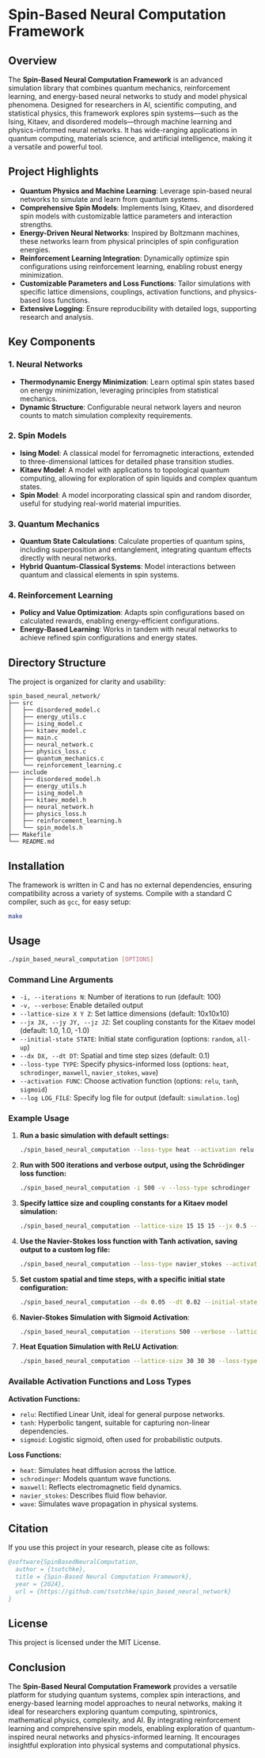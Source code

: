 # Spin-Based Neural Computation Framework

## Overview
The **Spin-Based Neural Computation Framework** is an advanced simulation library that combines quantum mechanics, reinforcement learning, and energy-based neural networks to study and model physical phenomena. Designed for researchers in AI, scientific computing, and statistical physics, this framework explores spin systems—such as the Ising, Kitaev, and disordered models—through machine learning and physics-informed neural networks. It has wide-ranging applications in quantum computing, materials science, and artificial intelligence, making it a versatile and powerful tool.

## Project Highlights
- **Quantum Physics and Machine Learning**: Leverage spin-based neural networks to simulate and learn from quantum systems.
- **Comprehensive Spin Models**: Implements Ising, Kitaev, and disordered spin models with customizable lattice parameters and interaction strengths.
- **Energy-Driven Neural Networks**: Inspired by Boltzmann machines, these networks learn from physical principles of spin configuration energies.
- **Reinforcement Learning Integration**: Dynamically optimize spin configurations using reinforcement learning, enabling robust energy minimization.
- **Customizable Parameters and Loss Functions**: Tailor simulations with specific lattice dimensions, couplings, activation functions, and physics-based loss functions.
- **Extensive Logging**: Ensure reproducibility with detailed logs, supporting research and analysis.

## Key Components

### 1. Neural Networks
- **Thermodynamic Energy Minimization**: Learn optimal spin states based on energy minimization, leveraging principles from statistical mechanics.
- **Dynamic Structure**: Configurable neural network layers and neuron counts to match simulation complexity requirements.

### 2. Spin Models
- **Ising Model**: A classical model for ferromagnetic interactions, extended to three-dimensional lattices for detailed phase transition studies.
- **Kitaev Model**: A model with applications to topological quantum computing, allowing for exploration of spin liquids and complex quantum states.
- **Spin Model**: A model incorporating classical spin and random disorder, useful for studying real-world material impurities.

### 3. Quantum Mechanics
- **Quantum State Calculations**: Calculate properties of quantum spins, including superposition and entanglement, integrating quantum effects directly with neural networks.
- **Hybrid Quantum-Classical Systems**: Model interactions between quantum and classical elements in spin systems.

### 4. Reinforcement Learning
- **Policy and Value Optimization**: Adapts spin configurations based on calculated rewards, enabling energy-efficient configurations.
- **Energy-Based Learning**: Works in tandem with neural networks to achieve refined spin configurations and energy states.

## Directory Structure
The project is organized for clarity and usability:

```
spin_based_neural_network/
├── src
│   ├── disordered_model.c
│   ├── energy_utils.c
│   ├── ising_model.c
│   ├── kitaev_model.c
│   ├── main.c
│   ├── neural_network.c
│   ├── physics_loss.c
│   ├── quantum_mechanics.c
│   └── reinforcement_learning.c
├── include
│   ├── disordered_model.h
│   ├── energy_utils.h
│   ├── ising_model.h
│   ├── kitaev_model.h
│   ├── neural_network.h
│   ├── physics_loss.h
│   ├── reinforcement_learning.h
│   └── spin_models.h
├── Makefile
└── README.md
```

## Installation
The framework is written in C and has no external dependencies, ensuring compatibility across a variety of systems. Compile with a standard C compiler, such as `gcc`, for easy setup:

```bash
make
```

## Usage
```bash
./spin_based_neural_computation [OPTIONS]
```

### Command Line Arguments
- `-i, --iterations N`: Number of iterations to run (default: 100)
- `-v, --verbose`: Enable detailed output
- `--lattice-size X Y Z`: Set lattice dimensions (default: 10x10x10)
- `--jx JX, --jy JY, --jz JZ`: Set coupling constants for the Kitaev model (default: 1.0, 1.0, -1.0)
- `--initial-state STATE`: Initial state configuration (options: `random`, `all-up`)
- `--dx DX, --dt DT`: Spatial and time step sizes (default: 0.1)
- `--loss-type TYPE`: Specify physics-informed loss (options: `heat`, `schrodinger`, `maxwell`, `navier_stokes`, `wave`)
- `--activation FUNC`: Choose activation function (options: `relu`, `tanh`, `sigmoid`)
- `--log LOG_FILE`: Specify log file for output (default: `simulation.log`)

### Example Usage
1. **Run a basic simulation with default settings:**

    ```bash
    ./spin_based_neural_computation --loss-type heat --activation relu
    ```

2. **Run with 500 iterations and verbose output, using the Schrödinger loss function:**

    ```bash
    ./spin_based_neural_computation -i 500 -v --loss-type schrodinger
    ```

3. **Specify lattice size and coupling constants for a Kitaev model simulation:**

    ```bash
    ./spin_based_neural_computation --lattice-size 15 15 15 --jx 0.5 --jy 1.0 --jz -0.8 --activation sigmoid
    ```

4. **Use the Navier-Stokes loss function with Tanh activation, saving output to a custom log file:**

    ```bash
    ./spin_based_neural_computation --loss-type navier_stokes --activation tanh --log custom_output.log
    ```

5. **Set custom spatial and time steps, with a specific initial state configuration:**

    ```bash
    ./spin_based_neural_computation --dx 0.05 --dt 0.02 --initial-state all-up --activation relu
    ```

6. **Navier-Stokes Simulation with Sigmoid Activation**:
    ```bash
    ./spin_based_neural_computation --iterations 500 --verbose --lattice-size 15 15 15 --jx 1.5 --jy 0.8 --jz -0.5 --initial-state random --dx 0.05 --dt 0.02 --loss-type navier_stokes --log navier_stokes.log --activation sigmoid
    ```

7. **Heat Equation Simulation with ReLU Activation**:
    ```bash
    ./spin_based_neural_computation --lattice-size 30 30 30 --loss-type heat --activation relu --initial-state all-down
    ```

### Available Activation Functions and Loss Types
**Activation Functions:**
- `relu`: Rectified Linear Unit, ideal for general purpose networks.
- `tanh`: Hyperbolic tangent, suitable for capturing non-linear dependencies.
- `sigmoid`: Logistic sigmoid, often used for probabilistic outputs.

**Loss Functions:**
- `heat`: Simulates heat diffusion across the lattice.
- `schrodinger`: Models quantum wave functions.
- `maxwell`: Reflects electromagnetic field dynamics.
- `navier_stokes`: Describes fluid flow behavior.
- `wave`: Simulates wave propagation in physical systems.

## Citation
If you use this project in your research, please cite as follows:

```bibtex
@software{SpinBasedNeuralComputation,
  author = {tsotchke},
  title = {Spin-Based Neural Computation Framework},
  year = {2024},
  url = {https://github.com/tsotchke/spin_based_neural_network}
}
```

## License
This project is licensed under the MIT License.

## Conclusion
The **Spin-Based Neural Computation Framework** provides a versatile platform for studying quantum systems, complex spin interactions, and energy-based learning model approaches to neural networks, making it ideal for researchers exploring quantum computing, spintronics, mathematical physics, complexity, and AI. By integrating reinforcement learning and comprehensive spin models, enabling exploration of quantum-inspired neural networks and physics-informed learning. It encourages insightful exploration into physical systems and computational physics.